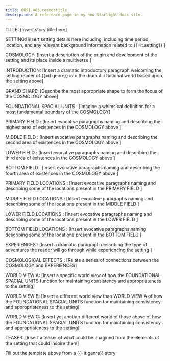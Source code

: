 ```yaml
---
title: 0051.003.cosmostitle
description: A reference page in my new Starlight docs site.
---
```

TITLE: [Insert story title here]

SETTING:[Insert setting details here including, including time period, location, and any relevant background information related to {{=it.setting}} ]

COSMOLOGY: [Insert a description of the origin and development of the setting and its place inside a multiverse ]

INTRODUCTION: [Insert a dramatic introductory paragraph welcoming the setting reader of {{=it.genre}} into the dramatic fictional world based upon the setting above]   

GRAND SHAPE:  [Describe the most appropriate shape to form the focus of the COSMOLOGY above]

FOUNDATIONAL SPACIAL UNITS : [Imagine a whimsical definition for a most fundamental boundary of the COSMOLOGY] 

PRIMARY FIELD : [Insert evocative paragraphs naming and describing the highest area of existences in the COSMOLOGY above ] 

MIDDLE FIELD : [Insert evocative paragraphs naming and describing the second area of existences in the COSMOLOGY above ] 

LOWER FIELD : [Insert evocative paragraphs naming and describing the third area of existences in the COSMOLOGY above ] 

BOTTOM FIELD : [Insert evocative paragraphs naming and describing the fourth area of existences in the COSMOLOGY above ] 

PRIMARY FIELD LOCATIONS : [Insert evocative paragraphs naming and describing some of the locations present in the PRIMARY FIELD ] 

MIDDLE FIELD LOCATIONS : [Insert evocative paragraphs naming and describing some of the locations present in the MIDDLE FIELD ]

LOWER FIELD LOCATIONS : [Insert evocative paragraphs naming and describing some of the locations present in the LOWER FIELD ]

BOTTOM FIELD LOCATIONS : [Insert evocative paragraphs naming describing some of the locations present in the BOTTOM FIELD ]

EXPERIENCES : [Insert a dramatic paragraph describing the type of adventures the reader will go through while experiencing the setting ] 

COSMOLOGICAL EFFECTS : [Relate a series of connections between the COSMOLOGY and EXPERIENCES] 

WORLD VIEW A: [Insert a specific world view of how the FOUNDATIONAL SPACIAL UNITS function for maintaining consistency and appropriateness to the setting]

WORLD VIEW B: [Insert a different world view than WORLD VIEW A of how the FOUNDATIONAL SPACIAL UNITS function for maintaining consistency and appropriateness to the setting]

WORLD VIEW C: [Insert yet another different world of those above of how the FOUNDATIONAL SPACIAL UNITS function for maintaining consistency and appropriateness to the setting]

TEASER: [Insert a teaser of what could be imagined from the elements of the setting that could inspire them]

Fill out the template above from a {{=it.genre}} story